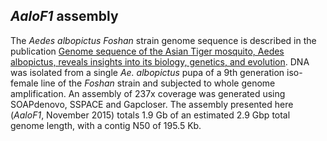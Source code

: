 *AaloF1* assembly
-----------------

The *Aedes albopictus Foshan* strain genome sequence is described in the
publication [Genome sequence of the Asian Tiger mosquito, Aedes
albopictus, reveals insights into its biology, genetics, and
evolution](http://www.pnas.org/content/112/44/E5907.full). DNA was
isolated from a single *Ae. albopictus* pupa of a 9th generation
iso-female line of the *Foshan* strain and subjected to whole genome
amplification. An assembly of 237x coverage was generated using
SOAPdenovo, SSPACE and Gapcloser. The assembly presented here (*AaloF1*,
November 2015) totals 1.9 Gb of an estimated 2.9 Gbp total genome
length, with a contig N50 of 195.5 Kb.
